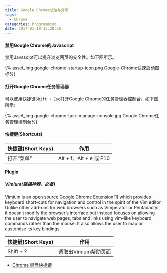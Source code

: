 ```yaml
---
title: Google Chrome总结与分享
tags:
  - Chrome
categories: Programming
date: 2017-01-19 13:28:26
---
```



#### 禁用Google Chrome的Javascript

禁用Javascipt可以提升浏览网页的安全性。如下图所示。

{% asset_img google-chrome-startup-icon.png Google-Chrome快速启动图标%}

<!-- more -->

#### 打开Google Chrome任务管理器


可以使用快捷键<code>Shift + Esc</code>打开Google Chrome的任务管理器控制台。如下图所示:


{% asset_img google-chrome-task-manage-console.jpg Google Chrome任务管理控制台%}

#### 快捷键(Shortcuts)

| 快捷键(Short Keys)  | 作用  |
| ----------------- |:-------------:|
| 打开“菜单” | Alt + f、Alt + e 或 F10  |


#### Plugin


##### Vimium(装逼神器，必备)

Vimium is an open source Google Chrome Extension[1] which provides keyboard short-cuts for navigation and control in the spirit of the Vim editor. Unlike other add-ons for web browsers such as Vimperator or Pentadactyl, it doesn’t modify the browser’s interface but instead focuses on allowing the user to navigate web pages, tabs and links using vim-like keyboard commands rather than the mouse. It also allows the user to map or customise its key bindings.

| 快捷键(Short Keys)  | 作用  |
| ----------------- |:-------------:|
| Shift + ? | 调取出Vimium帮助页面  |

* [Chrome 键盘快捷键](https://support.google.com/chrome/answer/157179?hl=zh-Hans)

